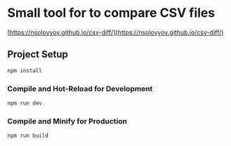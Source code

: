 # Small tool for to compare CSV files

[https://nsolovyov.github.io/csv-diff/](https://nsolovyov.github.io/csv-diff/)


## Project Setup

```sh
npm install
```

### Compile and Hot-Reload for Development

```sh
npm run dev
```

### Compile and Minify for Production

```sh
npm run build
```
